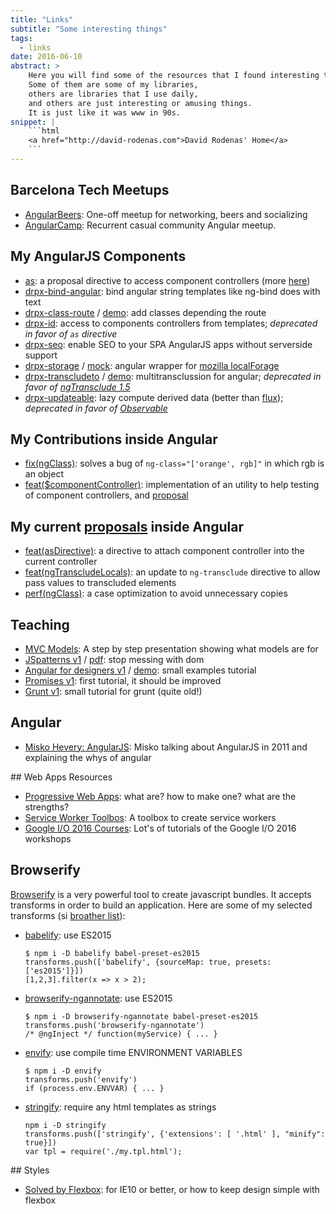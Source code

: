 ```yaml
---
title: "Links"
subtitle: "Some interesting things"
tags:
  - links
date: 2016-06-10
abstract: >
    Here you will find some of the resources that I found interesting to share.
    Some of them are some of my libraries, 
    others are libraries that I use daily,
    and others are just interesting or amusing things.
    It is just like it was www in 90s.
snippet: |
    ```html
    <a href="http://david-rodenas.com">David Rodenas' Home</a>
    ```
---
```


## Barcelona Tech Meetups

* [AngularBeers](https://twitter.com/ngbeers): One-off meetup for networking, beers and socializing
* [AngularCamp](http://angularcamp.org/): Recurrent casual community Angular meetup.

## My AngularJS Components

* [as](https://github.com/angular/angular.js/pull/14080): a proposal directive to access component controllers (more [here](#!/posts/as-directive))
* [drpx-bind-angular](https://github.com/drpicox/drpx-bind-angular): bind angular string templates like ng-bind does with text
* [drpx-class-route](https://github.com/drpicox/drpx-class-route) / [demo](http://david-rodenas.com/drpx-class-route/demo.html): add classes depending the route
* [drpx-id](https://github.com/drpicox/drpx-id): access to components controllers from templates; _deprecated in favor of `as` directive_
* [drpx-seo](https://github.com/drpicox/drpx-seo): enable SEO to your SPA AngularJS apps without serverside support
* [drpx-storage](https://github.com/drpicox/drpx-storage) / [mock](https://github.com/drpicox/drpx-storage-mocks): angular wrapper for [mozilla localForage](https://github.com/mozilla/localForage)
* [drpx-transcludeto](https://github.com/drpicox/drpx-transcludeto) / [demo](http://david-rodenas.com/drpx-transcludeto/demo.html): multitransclussion for angular; _deprecated in favor of [ngTransclude 1.5](https://docs.angularjs.org/api/ng/directive/ngTransclude)_
* [drpx-updateable](https://github.com/drpicox/drpx-updateable): lazy compute derived data (better than [flux](https://facebook.github.io/flux/)); _deprecated in favor of [Observable](https://github.com/zenparsing/es-observable)_

## My Contributions inside Angular

* [fix(ngClass)](https://github.com/angular/angular.js/pull/14405): solves a bug of `ng-class="['orange', rgb]"` in which rgb is an object
* [feat($componentController)](https://github.com/angular/angular.js/commit/72b96ef57a28743e2dfed523701cc2e88e3b473b): implementation of an utility to help testing of component controllers, and [proposal](https://github.com/angular/angular.js/issues/13683#issuecomment-169417606)

## My current [proposals](https://github.com/angular/angular.js/pulls/drpicox) inside Angular

* [feat(asDirective)](https://github.com/angular/angular.js/pull/14080): a directive to attach component controller into the current controller
* [feat(ngTranscludeLocals)](https://github.com/angular/angular.js/pull/14386): an update to `ng-transclude` directive to allow pass values to transcluded elements
* [perf(ngClass)](https://github.com/angular/angular.js/pull/14404): a case optimization to avoid unnecessary copies

## Teaching

* [MVC Models](http://david-rodenas.com/posts/resources/Mvc%20-%20Model,%20the%20great%20forgotten.pdf): A step by step presentation showing what models are for
* [JSpatterns v1](http://david-rodenas.com/tutorial-jspatterns-v1/) / [pdf](http://david-rodenas.com/tutorial-jspatterns-v1/JSandPatterns.pdf): stop messing with dom
* [Angular for designers v1](https://github.com/drpicox/tutorial-angulardesigners-v1) / [demo](http://david-rodenas.com/tutorial-angulardesigners-v1/): small examples tutorial
* [Promises v1](http://david-rodenas.com/tutorial-promises-v1): first tutorial, it should be improved
* [Grunt v1](http://david-rodenas.com/tutorial-gruntjs-v1/#/grunt): small tutorial for grunt (quite old!)

## Angular

* [Misko Hevery: AngularJS](https://www.youtube.com/watch?v=khk_vEF95Jk): Misko talking about AngularJS in 2011 and explaining the whys of angular

## Web Apps Resources

* [Progressive Web Apps](https://developers.google.com/web/progressive-web-apps/): what are? how to make one? what are the strengths?
* [Service Worker Toolbos](https://github.com/GoogleChrome/sw-toolbox): A toolbox to create service workers
* [Google I/O 2016 Courses](https://codelabs.developers.google.com/io2016): Lot's of tutorials of the Google I/O 2016 workshops

## Browserify

[Browserify](http://browserify.org/) is a very powerful tool to create javascript bundles.
It accepts transforms in order to build an application. Here are some of my selected transforms (si [broather list](https://github.com/substack/node-browserify/wiki/list-of-transforms)):

* [babelify](https://github.com/babel/babelify): use ES2015
  ```
  $ npm i -D babelify babel-preset-es2015
  transforms.push(['babelify', {sourceMap: true, presets: ['es2015']}])
  [1,2,3].filter(x => x > 2);
  ```

* [browserify-ngannotate](https://github.com/omsmith/browserify-ngannotate): use ES2015
  ```
  $ npm i -D browserify-ngannotate babel-preset-es2015
  transforms.push('browserify-ngannotate')
  /* @ngInject */ function(myService) { ... }
  ```

* [envify](https://github.com/hughsk/envify): use compile time ENVIRONMENT VARIABLES
  ```
  $ npm i -D envify
  transforms.push('envify')
  if (process.env.ENVVAR) { ... }
  ```

* [stringify](https://github.com/JohnPostlethwait/stringify): require any html templates as strings
  ```
  npm i -D stringify
  transforms.push(['stringify', {'extensions': [ '.html' ], "minify": true}])
  var tpl = require('./my.tpl.html');
  ```

## Styles

* [Solved by Flexbox](http://philipwalton.github.io/solved-by-flexbox/): for IE10 or better, or how to keep design simple with flexbox